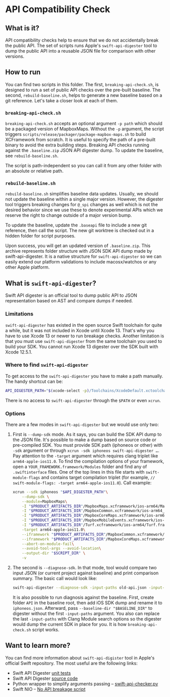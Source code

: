 # API Compatibility Check

## What is it?

API compatibility checks help to ensure that we do not accidentally break the public API. The set of scripts runs Apple's `swift-api-digester` tool to dump the public API into a reusable JSON file for comparison with other versions.

## How to run

You can find two scripts in this folder. The first, `breaking-api-check.sh`, is designed to run a set of public API checks over the pre-built baseline. The second, `rebuild-baseline.sh`, helps to generate a new baseline based on a git reference. Let's take a closer look at each of them.

### `breaking-api-check.sh`

`breaking-api-check.sh` accepts an optional argument `-p path` which should be a packaged version of MapboxMaps. Without the `-p` argument, the script triggers `scripts/release/packager/package-mapbox-maps.sh` to build XCFramework from scratch. It is useful to specify the path of a pre-built binary to avoid the extra building steps. Breaking API checks running against the `.baseline.zip` JSON API digester dump. To update the baseline, see `rebuild-baseline.sh`.

The script is path-independent so you can call it from any other folder with an absolute or relative path.

### `rebuild-baseline.sh`

`rebuild-baseline.sh` simplifies baseline data updates. Usually, we should not update the baseline within a single major version. However, the digester tool triggers breaking changes for `@_spi` changes as well which is not the desired behavior since we use these to denote experimental APIs which we reserve the right to change outside of a major version bump.

To update the baseline, update the `.baseapi` file to include a new git reference, then call the script. The new git worktree is checked out in a hidden folder for script purposes.

Upon success, you will get an updated version of `.baseline.zip`. This archive represents folder structure with JSON SDK API dump made by swift-api-digester. It is a native structure for `swift-api-digester` so we can easily extend our platform validations to include macosx/watchos or any other Apple platform.

## What is `swift-api-digester`?

Swift API digester is an official tool to dump public API to JSON representation based on AST and compare dumps if needed.

### Limitations

`swift-api-digester` has existed in the open source Swift toolchain for quite a while, but it was not included in Xcode until Xcode 13. That's why you have to use Xcode 13 or newer to run breakage checks.
Another limitation is that you must use `swift-api-digester` from the same toolchain you used to build your SDK. You cannot run Xcode 13 digester over the SDK built with Xcode 12.5.1.

### Where to find `swift-api-digester`

To get access to the `swift-api-digester` you have to make a path manually. The handy shortcut can be:

```bash
API_DIGESTER_PATH="$(xcode-select -p)/Toolchains/XcodeDefault.xctoolchain/usr/bin/swift-api-digester"
```

There is no access to `swift-api-digester` through the `$PATH` or even `xcrun`.

### Options

There are a few modes in `swift-api-digester` but we would use only two:

1. First is `--dump-sdk` mode. As it says, you can build the SDK API dump to the JSON file. It's possible to make a dump based on source code or pre-compiled SDK. You must provide SDK path (iphoneos or other) with `-sdk` argument or through `xcrun -sdk iphoneos swift-api-digester …`. 
Pay attention to the `-target` argument which requires clang triplet like `arm64-apple-ios11.0`. To find the compilation options of your framework, open a `YOUR_FRAMEWORK.framework/Modules` folder and find any of `.swiftinterface` files. One of the top lines in this file starts with `swift-module-flags` and contains target compilation triplet (for example, `// swift-module-flags: -target arm64-apple-ios11.0`).
Call example:

    ```bash
    xcrun --sdk iphoneos "$API_DIGESTER_PATH"\
        --dump-sdk \
        --module=MapboxMaps\
        -I "$PRODUCT_ARTIFACTS_DIR"/MapboxMaps.xcframework/ios-arm64/MapboxMaps.framework/\
        -I "$PRODUCT_ARTIFACTS_DIR"/MapboxCommon.xcframework/ios-arm64_armv7/MapboxCommon.framework/\
        -I "$PRODUCT_ARTIFACTS_DIR"/MapboxCoreMaps.xcframework/ios-arm64/MapboxCoreMaps.framework/\
        -I "$PRODUCT_ARTIFACTS_DIR"/MapboxMobileEvents.xcframework/ios-arm64/MapboxMobileEvents.framework/\
        -I "$PRODUCT_ARTIFACTS_DIR"/Turf.xcframework/ios-arm64/Turf.framework/\
        -target arm64-apple-ios11.0\
        --iframework "$PRODUCT_ARTIFACTS_DIR"/MapboxCommon.xcframework/ios-arm64_armv7/ \
        --iframework "$PRODUCT_ARTIFACTS_DIR"/MapboxCoreMaps.xcframework/ios-arm64/ \
        --abort-on-module-fail\
        --avoid-tool-args --avoid-location\
        --output-dir "$SCRIPT_DIR" \
        -v
    ```

2. The second is `--diagnose-sdk`. In that mode, tool would compare two input JSON (or current project against baseline) and print comparison summary. The basic call would look like:

    ```bash
    swift-api-digester --diagnose-sdk -input-paths old-api.json -input-paths new-api.json
    ```

    It is also possible to run diagnosis against the baseline. First, create folder `API` in the baseline root, then add iOS SDK dump and rename it to `iphoneos.json`. Afterward, pass `--baseline-dir "$BASELINE_DIR"` to digester without the first `-input-paths` argument.
    You also can replace the last `-input-paths` with Clang Module search options so the digester would dump the current SDK in place for you. It is how `breaking-api-check.sh` script works.

## Want to learn more?

You can find more information about `swift-api-digister` tool in Apple's official Swift repository. The most useful are the following links:

- Swift API Digester [unit tests](https://github.com/apple/swift/tree/swift-5.5.1-RELEASE/test/api-digester)
- Swift API Digester [source code](https://github.com/apple/swift/blob/swift-5.5.1-RELEASE/tools/driver/swift_api_digester_main.cpp)
- Python wrapper to simplify arguments passing – [swift-api-checker.py](https://github.com/apple/swift/blob/swift-5.5.1-RELEASE/utils/api_checker/swift-api-checker.py)
- Swift NIO – [No API breakage script](https://github.com/apple/swift-nio/blob/2.35.0/scripts/check_no_api_breakages.sh)